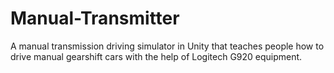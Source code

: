 # Manual-Transmitter
A manual transmission driving simulator in Unity that teaches people how to drive manual gearshift cars with the help of Logitech G920 equipment.
